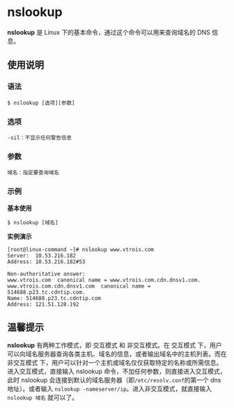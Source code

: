 # nslookup

**nslookup** 是 Linux 下的基本命令，通过这个命令可以用来查询域名的 DNS 信息。

## 使用说明

### 语法

```
$ nslookup [选项][参数]
```

### 选项

```
-sil：不显示任何警告信息
```

### 参数

```
域名：指定要查询域名
```

### 示例

**基本使用**

```
$ nslookup [域名]
```

**实例演示**

```
[root@linux-command ~]# nslookup www.vtrois.com
Server:  10.53.216.182
Address: 10.53.216.182#53

Non-authoritative answer:
www.vtrois.com  canonical name = www.vtrois.com.cdn.dnsv1.com.
www.vtrois.com.cdn.dnsv1.com  canonical name = 514688.p23.tc.cdntip.com.
Name: 514688.p23.tc.cdntip.com
Address: 121.51.128.192
```

## 温馨提示

**nslookup** 有两种工作模式，即 交互模式 和 非交互模式。在 交互模式 下，用户可以向域名服务器查询各类主机、域名的信息，或者输出域名中的主机列表。而在 非交互模式 下，用户可以针对一个主机或域名仅仅获取特定的名称或所需信息。进入交互模式，直接输入 nslookup 命令，不加任何参数，则直接进入交互模式，此时 nslookup 会连接到默认的域名服务器（即`/etc/resolv.conf`的第一个 dns 地址）。或者输入 `nslookup -nameserver/ip`。进入非交互模式，就直接输入 `nslookup 域名` 就可以了。